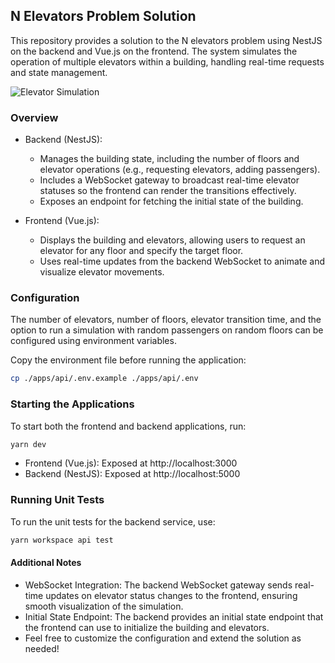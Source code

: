 ## N Elevators Problem Solution
This repository provides a solution to the N elevators problem using NestJS on the backend and Vue.js on the frontend. The system simulates the operation of multiple elevators within a building, handling real-time requests and state management.

![Elevator Simulation](./examples/n-elevators.gif)

### Overview
 - Backend (NestJS):

    - Manages the building state, including the number of floors and elevator operations (e.g., requesting elevators, adding passengers).
    - Includes a WebSocket gateway to broadcast real-time elevator statuses so the frontend can render the transitions effectively.
    - Exposes an endpoint for fetching the initial state of the building.

 - Frontend (Vue.js):

    - Displays the building and elevators, allowing users to request an elevator for any floor and specify the target floor.
    - Uses real-time updates from the backend WebSocket to animate and visualize elevator movements.

### Configuration
The number of elevators, number of floors, elevator transition time, and the option to run a simulation with random passengers on random floors can be configured using environment variables.

Copy the environment file before running the application:
``` bash
cp ./apps/api/.env.example ./apps/api/.env
```

### Starting the Applications
To start both the frontend and backend applications, run:


```bash
yarn dev
```
 - Frontend (Vue.js): Exposed at http://localhost:3000
 - Backend (NestJS): Exposed at http://localhost:5000

### Running Unit Tests
To run the unit tests for the backend service, use:

```bash
yarn workspace api test
```

#### Additional Notes
 - WebSocket Integration: The backend WebSocket gateway sends real-time updates on elevator status changes to the frontend, ensuring smooth visualization of the simulation.
 - Initial State Endpoint: The backend provides an initial state endpoint that the frontend can use to initialize the building and elevators.
 - Feel free to customize the configuration and extend the solution as needed!
